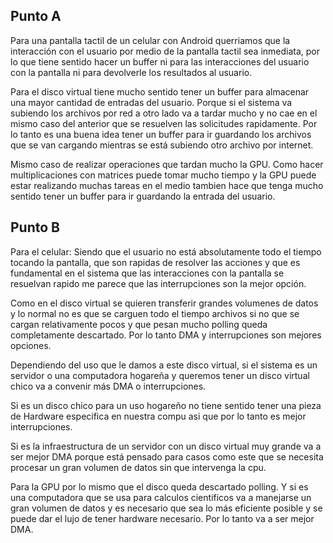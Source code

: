 ## Punto A

Para una pantalla tactil de un celular con Android querriamos que la interacción con el usuario por medio de la pantalla tactil sea inmediata, por lo que tiene sentido hacer un buffer ni para las interacciones del usuario con la pantalla ni para devolverle los resultados al usuario. 

Para el disco virtual tiene mucho sentido tener un buffer para almacenar una mayor cantidad de entradas del usuario. Porque si el sistema va subiendo los archivos por red a otro lado va a tardar mucho y no cae en el mismo caso del anterior que se resuelven las solicitudes rapidamente. Por lo tanto es una buena idea tener un buffer para ir guardando los archivos que se van cargando mientras se está subiendo otro archivo por internet. 

Mismo caso de realizar operaciones que tardan mucho la GPU. Como hacer multiplicaciones con matrices puede tomar mucho tiempo y la GPU puede estar realizando muchas tareas en el medio tambien hace que tenga mucho sentido tener un buffer para ir guardando la entrada del usuario. 

## Punto B
Para el celular: Siendo que el usuario no está absolutamente todo el tiempo tocando la pantalla, que son rapidas de resolver las acciones y que es fundamental en el sistema que las interacciones con la pantalla se resuelvan rapido me parece que las interrupciones son la mejor opción.

Como en el disco virtual se quieren transferir grandes volumenes de datos y lo normal no es que se carguen todo el tiempo archivos si no que se cargan relativamente pocos y que pesan mucho polling queda completamente descartado. Por lo tanto DMA y interrupciones son mejores opciones. 

Dependiendo del uso que le damos a este disco virtual, si el sistema es un servidor o una computadora hogareña y queremos tener un disco virtual chico va a convenir más DMA o interrupciones.

Si es un disco chico para un uso hogareño no tiene sentido tener una pieza de Hardware especifica en nuestra compu asi que por lo tanto es mejor interrupciones.

Si es la infraestructura de un servidor con un disco virtual muy grande va a ser mejor DMA porque está pensado para casos como este que se necesita procesar un gran volumen de datos sin que intervenga la cpu. 

Para la GPU por lo mismo que el disco queda descartado polling. Y si es una computadora que se usa para calculos cientificos va a manejarse un gran volumen de datos y es necesario que sea lo más eficiente posible y se puede dar el lujo de tener hardware necesario. Por lo tanto va a ser mejor DMA.

